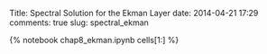 Title: Spectral Solution for the Ekman Layer
date:  2014-04-21 17:29
comments: true
slug: spectral_ekman


{% notebook chap8_ekman.ipynb cells[1:] %}
